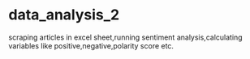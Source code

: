 # data_analysis_2
 scraping articles in excel sheet,running sentiment analysis,calculating variables like positive,negative,polarity score etc.
